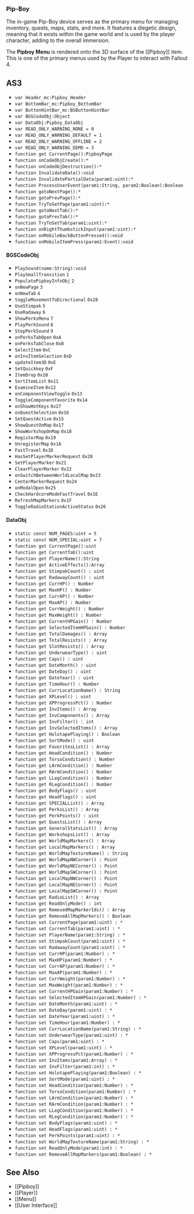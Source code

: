 ### Pip-Boy
The in-game Pip-Boy device serves as the primary menu for managing inventory, quests, maps, stats, and more.
It features a diegetic design, meaning that it exists within the game world and is used by the player character, adding to the overall immersion.

The **Pipboy Menu** is rendered onto the 3D surface of the [[Pipboy]] item.
This is one of the primary menus used by the Player to interact with Fallout 4.

## AS3
- `var Header_mc:Pipboy_Header`
- `var BottomBar_mc:Pipboy_BottomBar`
- `var ButtonHintBar_mc:BSButtonHintBar`
- `var BGSCodeObj:Object`
- `var DataObj:Pipboy_DataObj`
- `var READ_ONLY_WARNING_NONE = 0`
- `var READ_ONLY_WARNING_DEFAULT = 1`
- `var READ_ONLY_WARNING_OFFLINE = 2`
- `var READ_ONLY_WARNING_DEMO = 3`
- `function get CurrentPage():PipboyPage`
- `function onCodeObjCreate():*`
- `function onCodeObjDestruction():*`
- `function InvalidateData():void`
- `function InvalidatePartialData(param1:uint):*`
- `function ProcessUserEvent(param1:String, param2:Boolean):Boolean`
- `function gotoNextPage():*`
- `function gotoPrevPage():*`
- `function TryToSetPage(param1:uint):*`
- `function gotoNextTab():*`
- `function gotoPrevTab():*`
- `function TryToSetTab(param1:uint):*`
- `function onRightThumbstickInput(param1:uint):*`
- `function onMobileBackButtonPressed():void`
- `function onMobileItemPress(param1:Event):void`

#### BGSCodeObj
- `PlaySound(name:String):void`
- `PlaySmallTransition` `1`
- `PopulatePipboyInfoObj` `2`
- `onNewPage` `3`
- `onNewTab` `4`
- `toggleMovementToDirectional` `0x28`
- `UseStimpak` `5`
- `UseRadaway` `6`
- `ShowPerksMenu` `7`
- `PlayPerkSound` `8`
- `StopPerkSound` `9`
- `onPerksTabOpen` `0xA`
- `onPerksTabClose` `0xB`
- `SelectItem` `0xC`
- `onInvItemSelection` `0xD`
- `updateItem3D` `0xE`
- `SetQuickkey` `0xF`
- `ItemDrop` `0x10`
- `SortItemList` `0x11`
- `ExamineItem` `0x12`
- `onComponentViewToggle` `0x13`
- `ToggleComponentFavorite` `0x14`
- `onShowHotKeys` `0x27`
- `onQuestSelection` `0x16`
- `SetQuestActive` `0x15`
- `ShowQuestOnMap` `0x17`
- `ShowWorkshopOnMap` `0x18`
- `RegisterMap` `0x19`
- `UnregisterMap` `0x1A`
- `FastTravel` `0x1D`
- `HasSetPlayerMarkerRequest` `0x20`
- `SetPlayerMarker` `0x21`
- `ClearPlayerMarker` `0x22`
- `onSwitchBetweenWorldLocalMap` `0x23`
- `CenterMarkerRequest` `0x24`
- `onModalOpen` `0x25`
- `CheckHardcoreModeFastTravel` `0x1E`
- `RefreshMapMarkers` `0x1F`
- `ToggleRadioStationActiveStatus` `0x26`

#### DataObj
- `static const NUM_PAGES:uint = 5`
- `static const NUM_SPECIAL:uint = 7`
- `function get CurrentPage():uint`
- `function get CurrentTab():uint`
- `function get PlayerName():String`
- `function get ActiveEffects():Array`
- `function get StimpakCount() : uint`
- `function get RadawayCount() : uint`
- `function get CurrHP() : Number`
- `function get MaxHP() : Number`
- `function get CurrAP() : Number`
- `function get MaxAP() : Number`
- `function get CurrWeight() : Number`
- `function get MaxWeight() : Number`
- `function get CurrentHPGain() : Number`
- `function get SelectedItemHPGain() : Number`
- `function get TotalDamages() : Array`
- `function get TotalResists() : Array`
- `function get SlotResists() : Array`
- `function get UnderwearType() : uint`
- `function get Caps() : uint`
- `function get DateMonth() : uint`
- `function get DateDay() : uint`
- `function get DateYear() : uint`
- `function get TimeHour() : Number`
- `function get CurrLocationName() : String`
- `function get XPLevel() : uint`
- `function get XPProgressPct() : Number`
- `function get InvItems() : Array`
- `function get InvComponents() : Array`
- `function get InvFilter() : int`
- `function get InvSelectedItems() : Array`
- `function get HolotapePlaying() : Boolean`
- `function get SortMode() : uint`
- `function get FavoritesList() : Array`
- `function get HeadCondition() : Number`
- `function get TorsoCondition() : Number`
- `function get LArmCondition() : Number`
- `function get RArmCondition() : Number`
- `function get LLegCondition() : Number`
- `function get RLegCondition() : Number`
- `function get BodyFlags() : uint`
- `function get HeadFlags() : uint`
- `function get SPECIALList() : Array`
- `function get PerksList() : Array`
- `function get PerkPoints() : uint`
- `function get QuestsList() : Array`
- `function get GeneralStatsList() : Array`
- `function get WorkshopsList() : Array`
- `function get WorldMapMarkers() : Array`
- `function get LocalMapMarkers() : Array`
- `function get WorldMapTextureName() : String`
- `function get WorldMapNWCorner() : Point`
- `function get WorldMapNECorner() : Point`
- `function get WorldMapSWCorner() : Point`
- `function get LocalMapNWCorner() : Point`
- `function get LocalMapNECorner() : Point`
- `function get LocalMapSWCorner() : Point`
- `function get RadioList() : Array`
- `function get ReadOnlyMode() : int`
- `function get RemovedMapMarkerIds() : Array`
- `function get RemoveAllMapMarkers() : Boolean`
- `function set CurrentPage(param1:uint) : *`
- `function set CurrentTab(param1:uint) : *`
- `function set PlayerName(param1:String) : *`
- `function set StimpakCount(param1:uint) : *`
- `function set RadawayCount(param1:uint) : *`
- `function set CurrHP(param1:Number) : *`
- `function set MaxHP(param1:Number) : *`
- `function set CurrAP(param1:Number) : *`
- `function set MaxAP(param1:Number) : *`
- `function set CurrWeight(param1:Number) : *`
- `function set MaxWeight(param1:Number) : *`
- `function set CurrentHPGain(param1:Number) : *`
- `function set SelectedItemHPGain(param1:Number) : *`
- `function set DateMonth(param1:uint) : *`
- `function set DateDay(param1:uint) : *`
- `function set DateYear(param1:uint) : *`
- `function set TimeHour(param1:Number) : *`
- `function set CurrLocationName(param1:String) : *`
- `function set UnderwearType(param1:uint) : *`
- `function set Caps(param1:uint) : *`
- `function set XPLevel(param1:uint) : *`
- `function set XPProgressPct(param1:Number) : *`
- `function set InvItems(param1:Array) : *`
- `function set InvFilter(param1:int) : *`
- `function set HolotapePlaying(param1:Boolean) : *`
- `function set SortMode(param1:uint) : *`
- `function set HeadCondition(param1:Number) : *`
- `function set TorsoCondition(param1:Number) : *`
- `function set LArmCondition(param1:Number) : *`
- `function set RArmCondition(param1:Number) : *`
- `function set LLegCondition(param1:Number) : *`
- `function set RLegCondition(param1:Number) : *`
- `function set BodyFlags(param1:uint) : *`
- `function set HeadFlags(param1:uint) : *`
- `function set PerkPoints(param1:uint) : *`
- `function set WorldMapTextureName(param1:String) : *`
- `function set ReadOnlyMode(param1:int) : *`
- `function set RemoveAllMapMarkers(param1:Boolean) : *`

## See Also
- [[Pipboy]]
- [[Player]]
- [[Menu]]
- [[User Interface]]
